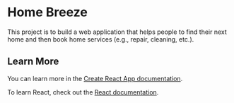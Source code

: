 # Home Breeze

This project is to build a web application that helps people to find their next home and then book home services (e.g., repair, cleaning, etc.).


## Learn More

You can learn more in the [Create React App documentation](https://facebook.github.io/create-react-app/docs/getting-started).

To learn React, check out the [React documentation](https://reactjs.org/).
